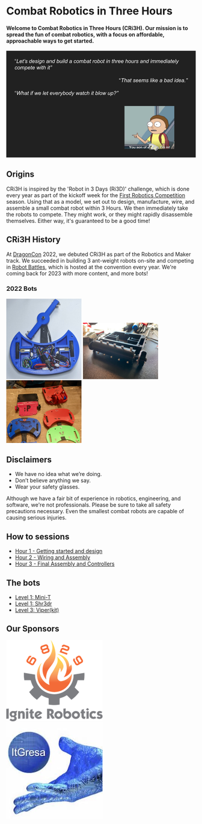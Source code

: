 # Combat Robotics in Three Hours

#### Welcome to Combat Robotics in Three Hours (CRi3H).  Our mission is to spread the fun of combat robotics, with a focus on affordable, approachable ways to get started.

![Cri3D splash](images/intro.png)

## Origins

CRi3H is inspired by the 'Robot in 3 Days (Ri3D)' challenge, which is done every year as part of the kickoff week for the [First Robotics Competition](https://www.firstinspires.org/robotics/frc) season.  Using that as a model, we set out to design, manufacture, wire, and assemble a small combat robot within 3 Hours.  We then immediately take the robots to compete.  They might work, or they might rapidly disassemble themselves.  Either way, it's guaranteed to be a good time!

## CRi3H History

At [DragonCon](https://www.dragoncon.org/) 2022, we debuted CRi3H as part of the Robotics and Maker track.  We succeeded in building 3 ant-weight robots on-site and competing in [Robot Battles](http://www.robotbattles.com/), which is hosted at the convention every year.  We're coming back for 2023 with more content, and more bots!

### 2022 Bots

<img src="images/mini-t.jpg" width="200"/>
<img src="images/shr3dr.jpg" width="200"/>
<img src="images/2022Bots.jpg" width="200"/>


## Disclaimers

* We have no idea what we’re doing.
* Don’t believe anything we say.
* Wear your safety glasses.

Although we have a fair bit of experience in robotics, engineering, and software, we're not professionals.  Please be sure to take all safety precautions necessary.  Even the smallest combat robots are capable of causing serious injuries.


## How to sessions
* [Hour 1 - Getting started and design](sessions/session1/)
* [Hour 2 - Wiring and Assembly](sessions/session2/)
* [Hour 3 - Final Assembly and Controllers](sessions/session3/)

## The bots
* [Level 1: Mini-T](bots/mini-t/)
* [Level 1: Shr3dr](bots/shr3d3r/)
* [Level 3: Viper(kit)](bots/viper/)


## Our Sponsors
[![Ignite Robotics](images/ignite.png)](https://igniterobotics.com)
[![ItGresa Robotics](images/itgresa.jpg)](https://itgresa.com/)
